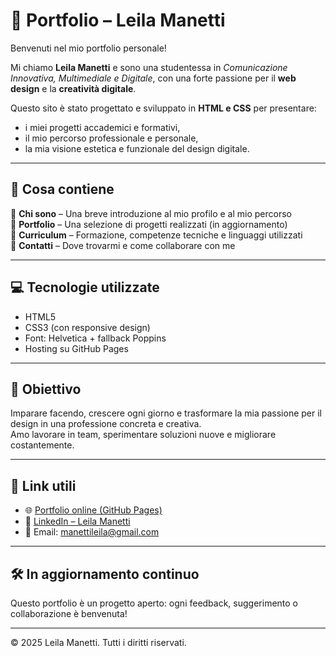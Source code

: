 # 🎨 Portfolio – Leila Manetti

Benvenuti nel mio portfolio personale!

Mi chiamo **Leila Manetti** e sono una studentessa in *Comunicazione Innovativa, Multimediale e Digitale*, con una forte passione per il **web design** e la **creatività digitale**.

Questo sito è stato progettato e sviluppato in **HTML e CSS** per presentare:
- i miei progetti accademici e formativi,
- il mio percorso professionale e personale,
- la mia visione estetica e funzionale del design digitale.

---

## 📌 Cosa contiene

🔹 **Chi sono** – Una breve introduzione al mio profilo e al mio percorso  
🔹 **Portfolio** – Una selezione di progetti realizzati (in aggiornamento)  
🔹 **Curriculum** – Formazione, competenze tecniche e linguaggi utilizzati  
🔹 **Contatti** – Dove trovarmi e come collaborare con me

---

## 💻 Tecnologie utilizzate

- HTML5  
- CSS3 (con responsive design)  
- Font: Helvetica + fallback Poppins  
- Hosting su GitHub Pages

---

## 🚀 Obiettivo

Imparare facendo, crescere ogni giorno e trasformare la mia passione per il design in una professione concreta e creativa.  
Amo lavorare in team, sperimentare soluzioni nuove e migliorare costantemente.

---

## 🔗 Link utili

- 🌐 [Portfolio online (GitHub Pages)](https://leila-manetti.github.io/portfolio-leila-manetti) 
- 💼 [LinkedIn – Leila Manetti](https://www.linkedin.com/in/leila-manetti-707377bb)
- 📧 Email: manettileila@gmail.com

---

## 🛠 In aggiornamento continuo

Questo portfolio è un progetto aperto: ogni feedback, suggerimento o collaborazione è benvenuta!

---

© 2025 Leila Manetti. Tutti i diritti riservati.
